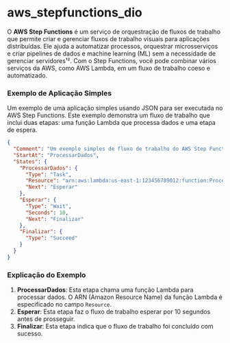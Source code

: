 # aws_stepfunctions_dio


O **AWS Step Functions** é um serviço de orquestração de fluxos de trabalho que permite criar e gerenciar fluxos de trabalho visuais para aplicações distribuídas. Ele ajuda a automatizar processos, orquestrar microsserviços e criar pipelines de dados e machine learning (ML) sem a necessidade de gerenciar servidores¹². Com o Step Functions, você pode combinar vários serviços da AWS, como AWS Lambda, em um fluxo de trabalho coeso e automatizado.

### Exemplo de Aplicação Simples

Um exemplo de uma aplicação simples usando JSON para ser executada no AWS Step Functions. Este exemplo demonstra um fluxo de trabalho que inclui duas etapas: uma função Lambda que processa dados e uma etapa de espera.

```json
{
  "Comment": "Um exemplo simples de fluxo de trabalho do AWS Step Functions",
  "StartAt": "ProcessarDados",
  "States": {
    "ProcessarDados": {
      "Type": "Task",
      "Resource": "arn:aws:lambda:us-east-1:123456789012:function:ProcessarDados",
      "Next": "Esperar"
    },
    "Esperar": {
      "Type": "Wait",
      "Seconds": 10,
      "Next": "Finalizar"
    },
    "Finalizar": {
      "Type": "Succeed"
    }
  }
}
```

### Explicação do Exemplo

1. **ProcessarDados**: Esta etapa chama uma função Lambda para processar dados. O ARN (Amazon Resource Name) da função Lambda é especificado no campo `Resource`.
2. **Esperar**: Esta etapa faz o fluxo de trabalho esperar por 10 segundos antes de prosseguir.
3. **Finalizar**: Esta etapa indica que o fluxo de trabalho foi concluído com sucesso.
